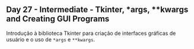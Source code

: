 ## Day 27 - Intermediate - Tkinter, *args, **kwargs and Creating GUI Programs
Introdução à biblioteca Tkinter para criação de interfaces gráficas de usuário e o uso de `*args` e `**kwargs`.